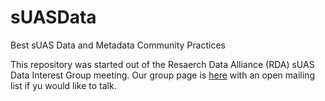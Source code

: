 # sUASData
Best sUAS Data and Metadata Community Practices 


This repository was started out of the Resaerch Data Alliance (RDA) sUAS Data Interest Group meeting.  Our group page is [here](ttps://www.rd-alliance.org/groups/small-unmanned-aircraft-systems%E2%80%99-data-ig) with an open mailing list if yu would like to talk.

